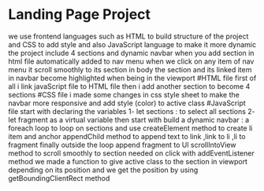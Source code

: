 # Landing Page Project
we use frontend languages such as HTML to build structure of the project and CSS to add style and also JavaScript language to make it more dynamic
the project include 4 sections and dynamic navbar when you add section in html file automatically added to nav menu
when we click on any item of nav menu it scroll smoothly to its section in body 
the section and its linked item in navbar become highlighted when being in the viewport
#HTML file
first of all i link javaScript file to HTML file 
then i add another section to become 4 sections
#CSS file
i made some changes in css style sheet to make the navbar more responsive
and add style (color) to active class
#JavaScript file
start with declaring the variables
1- let sections : to select all sections
2- let fragment as a virtual variable
then start with build a dynamic navbar : a foreach loop to loop on sections
and use createElement method to create li item and anchor
appendChild method to append text to link ,link to li ,li to fragment finally outside the loop append fragment to Ul
scrollIntoView method to scroll smoothly to section needed on click with addEventListener method 
we made a function to give active class to the section in viewport depending on its position and we get the position by using
getBoundingClientRect method


